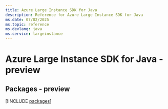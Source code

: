 ```yaml
---
title: Azure Large Instance SDK for Java
description: Reference for Azure Large Instance SDK for Java
ms.date: 07/02/2025
ms.topic: reference
ms.devlang: java
ms.service: largeinstance
---
```

# Azure Large Instance SDK for Java - preview
## Packages - preview
[!INCLUDE [packages](large-instance-index.md)]